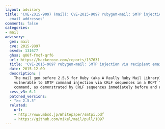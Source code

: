 ```yaml
---
layout: advisory
title: 'CVE-2015-9097 (mail): CVE-2015-9097 rubygem-mail: SMTP injection via recipient
  email addresses'
comments: false
categories:
- mail
advisory:
  gem: mail
  cve: 2015-9097
  osvdb: 131677
  ghsa: q86f-fmqf-qrf6
  url: https://hackerone.com/reports/137631
  title: 'CVE-2015-9097 rubygem-mail: SMTP injection via recipient email addresses'
  date: 2015-12-09
  description: |
    The mail gem before 2.5.5 for Ruby (aka A Really Ruby Mail Library) is
    vulnerable to SMTP command injection via CRLF sequences in a RCPT TO or MAIL FROM
    command, as demonstrated by CRLF sequences immediately before and after a DATA substring.
  cvss_v3: 6.1
  patched_versions:
  - ">= 2.5.5"
  related:
    url:
    - http://www.mbsd.jp/Whitepaper/smtpi.pdf
    - https://github.com/mikel/mail/pull/1097
---
```

